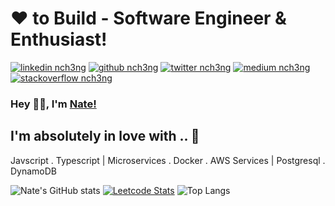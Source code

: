 
<!-- Don't remove this --- https://github.com/nch3ng -->

<!-- links to social media icons -->
<!-- no need to change these -->

<!-- icons  -->

[1.1]: https://github.com/nc-aura/nc-aura/blob/main/assets/icons/icons8-linkedin-48.png (linkedin icon with padding)
[2.1]: https://github.com/nc-aura/nc-aura/blob/main/assets/icons/icons8-github-48.png (github icon with padding)
[3.1]: https://github.com/nc-aura/nc-aura/blob/main/assets/icons/icons8-twitter-48.png (twitter icon with padding)
[4.1]: https://github.com/nc-aura/nc-aura/blob/main/assets/icons/icons8-medium-new-48.png (medium icon with padding)
[5.1]: https://github.com/nc-aura/nc-aura/blob/main/assets/icons/icons8-stack-overflow-48.png (stackoverflow icon with padding)

<!-- links to my social media accounts -->

[1]: https://www.linkedin.com/in/nate-cheng/
[2]: https://github.com/nch3ng
[3]: https://twitter.com/NateC33
[4]: https://medium.com/@natecheng
[5]: https://stackoverflow.com/users/5067344/nate-cheng

<!-- Don't remove this --- https://github.com/nch3ng -->

# ❤ to Build - Software Engineer & Enthusiast!

<!-- section - intro -->

<!-- section - social media icons -->

[![linkedin nch3ng][1.1]][1]
[![github nch3ng][2.1]][2]
[![twitter nch3ng][3.1]][3]
[![medium nch3ng][4.1]][4]
[![stackoverflow nch3ng][5.1]][5]

<!-- section - social media icons -->

### Hey 👋🏽, I'm [Nate!](https://www.natecheng.me) 

<!-- section - skills -->

## I'm absolutely in love with .. 💖

Javscript . Typescript | Microservices . Docker . AWS Services | Postgresql . DynamoDB

![Nate's GitHub stats](https://github-readme-stats.vercel.app/api?username=nch3ng&show_icons=true)
[![Leetcode Stats](https://leetcard.jacoblin.cool/nate10)](https://leetcode.com/nate10)
![Top Langs](https://github-readme-stats.vercel.app/api/top-langs/?username=nch3ng)
<!--
## Without a doubt .. 💯

🦄 &nbsp; I love _CODING_

👨‍💻   &nbsp;&nbsp;I _BUILD_ resilient apps & services

-->

<!--
<p align='center'>
 ![visitors](https://visitor-badge.glitch.me/badge?page_id=page.id&left_color=green&right_color=red)
<p/>
-->
